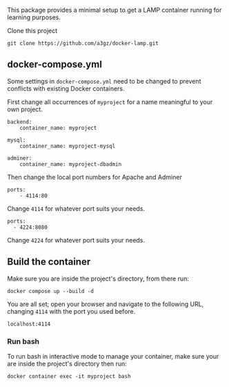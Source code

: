 This package provides a minimal setup to get a LAMP container running for learning purposes.

Clone this project

    git clone https://github.com/a3gz/docker-lamp.git

## docker-compose.yml

Some settings in `docker-compose.yml` need to be changed to prevent conflicts with existing Docker containers.

First change all occurrences of `myproject` for a name meaningful to your own project. 

    backend:
        container_name: myproject

    mysql:
        container_name: myproject-mysql

    adminer:
        container_name: myproject-dbadmin

Then change the local port numbers for Apache and Adminer

    ports:
        - 4114:80

Change `4114` for whatever port suits your needs.

    ports:
      - 4224:8080

Change `4224` for whatever port suits your needs.


## Build the container

Make sure you are inside the project's directory, from there run:

    docker compose up --build -d

You are all set; open your browser and navigate to the following URL, changing `4114` with the port you used before.

    localhost:4114

### Run bash

To run bash in interactive mode to manage your container, make sure your are inside the project's directory then run:

    docker container exec -it myproject bash
